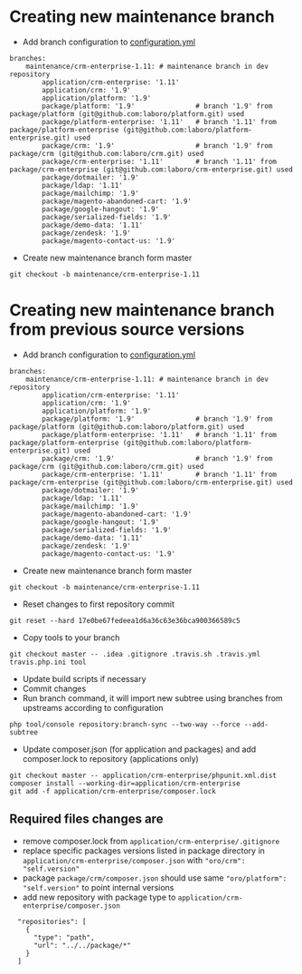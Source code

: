 # Creating new maintenance branch

* Add branch configuration to [configuration.yml](./tool/src/Oro/Cli/Command/Repository/configuration.yml)
```
branches:
    maintenance/crm-enterprise-1.11: # maintenance branch in dev repository
        application/crm-enterprise: '1.11'
        application/crm: '1.9'
        application/platform: '1.9'
        package/platform: '1.9'               # branch '1.9' from package/platform (git@github.com:laboro/platform.git) used
        package/platform-enterprise: '1.11'   # branch '1.11' from package/platform-enterprise (git@github.com:laboro/platform-enterprise.git) used
        package/crm: '1.9'                    # branch '1.9' from package/crm (git@github.com:laboro/crm.git) used
        package/crm-enterprise: '1.11'        # branch '1.11' from package/crm-enterprise (git@github.com:laboro/crm-enterprise.git) used
        package/dotmailer: '1.9'
        package/ldap: '1.11'
        package/mailchimp: '1.9'
        package/magento-abandoned-cart: '1.9'
        package/google-hangout: '1.9'
        package/serialized-fields: '1.9'
        package/demo-data: '1.11'
        package/zendesk: '1.9'
        package/magento-contact-us: '1.9'
```

* Create new maintenance branch form master
```
git checkout -b maintenance/crm-enterprise-1.11
```

# Creating new maintenance branch from previous source versions
* Add branch configuration to [configuration.yml](./tool/src/Oro/Cli/Command/Repository/configuration.yml)
```
branches:
    maintenance/crm-enterprise-1.11: # maintenance branch in dev repository
        application/crm-enterprise: '1.11'
        application/crm: '1.9'
        application/platform: '1.9'
        package/platform: '1.9'               # branch '1.9' from package/platform (git@github.com:laboro/platform.git) used
        package/platform-enterprise: '1.11'   # branch '1.11' from package/platform-enterprise (git@github.com:laboro/platform-enterprise.git) used
        package/crm: '1.9'                    # branch '1.9' from package/crm (git@github.com:laboro/crm.git) used
        package/crm-enterprise: '1.11'        # branch '1.11' from package/crm-enterprise (git@github.com:laboro/crm-enterprise.git) used
        package/dotmailer: '1.9'
        package/ldap: '1.11'
        package/mailchimp: '1.9'
        package/magento-abandoned-cart: '1.9'
        package/google-hangout: '1.9'
        package/serialized-fields: '1.9'
        package/demo-data: '1.11'
        package/zendesk: '1.9'
        package/magento-contact-us: '1.9'
```

* Create new maintenance branch form master
```
git checkout -b maintenance/crm-enterprise-1.11
```

* Reset changes to first repository commit
```
git reset --hard 17e0be67fedeea1d6a36c63e36bca900366589c5
```

* Copy tools to your branch
```
git checkout master -- .idea .gitignore .travis.sh .travis.yml travis.php.ini tool
```

* Update build scripts if necessary
* Commit changes
* Run branch command, it will import new subtree using branches from upstreams according to configuration
```
php tool/console repository:branch-sync --two-way --force --add-subtree
```

* Update composer.json (for application and packages) and add composer.lock to repository (applications only)
```
git checkout master -- application/crm-enterprise/phpunit.xml.dist
composer install --working-dir=application/crm-enterprise
git add -f application/crm-enterprise/composer.lock
```

## Required files changes are
* remove composer.lock from `application/crm-enterprise/.gitignore`
* replace specific packages versions listed in package directory in `application/crm-enterprise/composer.json` with `"oro/crm": "self.version"`
* package `package/crm/composer.json` should use same `"oro/platform": "self.version"` to point internal versions
* add new repository with package type to `application/crm-enterprise/composer.json`
```
  "repositories": [
    {
      "type": "path",
      "url": "../../package/*"
    }
  ]
```
